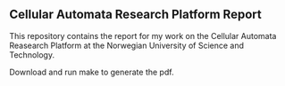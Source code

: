 ## Cellular Automata Research Platform Report

This repository contains the report for my work on the Cellular Automata Reasearch Platform at the Norwegian University of Science and Technology.

Download and run make to generate the pdf.
